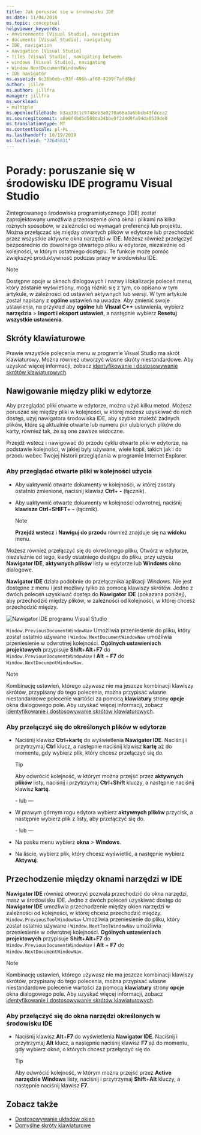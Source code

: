 ```yaml
---
title: Jak poruszać się w środowisku IDE
ms.date: 11/04/2016
ms.topic: conceptual
helpviewer_keywords:
- environments [Visual Studio], navigation
- documents [Visual Studio], navigating
- IDE, navigation
- navigation [Visual Studio]
- files [Visual Studio], navigating between
- windows [Visual Studio], navigating
- Window.NextDocumentWindowNav
- IDE navigator
ms.assetid: 6c36b6eb-c93f-496b-af08-4199f7afd8bd
author: jillre
ms.author: jillfra
manager: jillfra
ms.workload:
- multiple
ms.openlocfilehash: b3aa39c1c9748eb3a9270a66a3a6bbcb43fdcea2
ms.sourcegitcommit: a8e8f4bd5d508da34bbe9f2d4d9fa94da0539de0
ms.translationtype: MT
ms.contentlocale: pl-PL
ms.lasthandoff: 10/19/2019
ms.locfileid: "72645831"
---
```

# <a name="how-to-move-around-in-the-visual-studio-ide"></a>Porady: poruszanie się w środowisku IDE programu Visual Studio

Zintegrowanego środowiska programistycznego (IDE) został zaprojektowany umożliwia przenoszenie okna okna i plikami na kilka różnych sposobów, w zależności od wymagań preferencji lub projektu. Można przełączać się między otwartych plików w edytorze lub przechodzić przez wszystkie aktywne okna narzędzi w IDE. Możesz również przełączyć bezpośrednio do dowolnego otwartego pliku w edytorze, niezależnie od kolejności, w którym ostatniego dostępu. Te funkcje może pomóc zwiększyć produktywność podczas pracy w środowisku IDE.

> [!NOTE]
> Dostępne opcje w oknach dialogowych i nazwy i lokalizacje poleceń menu, który zostanie wyświetlony, mogą różnić się z tym, co opisano w tym artykule, w zależności od ustawień aktywnych lub wersji. W tym artykule został napisany z **ogólne** ustawień na uwadze. Aby zmienić swoje ustawienia, na przykład aby **ogólne** lub **Visual C++** ustawienia, wybierz **narzędzia** > **Import i eksport ustawień**, a następnie wybierz **Resetuj wszystkie ustawienia**.

## <a name="keyboard-shortcuts"></a>Skróty klawiaturowe

Prawie wszystkie polecenia menu w programie Visual Studio ma skrót klawiaturowy. Można również utworzyć własne skróty niestandardowe. Aby uzyskać więcej informacji, zobacz [identyfikowanie i dostosowywanie skrótów klawiaturowych](../ide/identifying-and-customizing-keyboard-shortcuts-in-visual-studio.md).

## <a name="navigate-among-files-in-the-editor"></a>Nawigowanie między pliki w edytorze

Aby przeglądać pliki otwarte w edytorze, można użyć kilku metod. Możesz poruszać się między pliki w kolejności, w której możesz uzyskiwać do nich dostęp, użyj nawigatora środowiska IDE, aby szybko znaleźć żadnych plików, które są aktualnie otwarte lub numeru pin ulubionych plików do karty, również tak, że są one zawsze widoczne.

Przejdź wstecz i nawigować do przodu cyklu otwarte pliki w edytorze, na podstawie kolejności, w jakiej były używane, wiele kopii, takich jak i do przodu wobec Twojej historii przeglądania w programie Internet Explorer.

### <a name="to-move-through-open-files-in-order-of-use"></a>Aby przeglądać otwarte pliki w kolejności użycia

- Aby uaktywnić otwarte dokumenty w kolejności, w której zostały ostatnio zmienione, naciśnij klawisz **Ctrl**+ **-** (łącznik).

- Aby uaktywnić otwarte dokumenty w kolejności odwrotnej, naciśnij **klawisze Ctrl**+**SHIFT**+ **-** (łącznik).

    > [!NOTE]
    > **Przejdź wstecz** i **Nawiguj do przodu** również znajduje się na **widoku** menu.

Możesz również przełączyć się do określonego pliku, Otwórz w edytorze, niezależnie od tego, kiedy ostatniego dostępu do pliku, przy użyciu **Nawigator IDE**, **aktywnych plików** listy w edytorze lub **Windows** okno dialogowe.

**Nawigator IDE** działa podobnie do przełącznika aplikacji Windows. Nie jest dostępne z menu i jest możliwy tylko za pomocą klawiszy skrótów. Jedno z dwóch poleceń uzyskiwać dostęp do **Nawigator IDE** (pokazana poniżej), aby przechodzić między plików, w zależności od kolejności, w której chcesz przechodzić między.

![Nawigator IDE programu Visual Studio](../ide/media/vs2015_ide_navigator.png)

`Window.PreviousDocumentWindowNav` Umożliwia przeniesienie do pliku, który został ostatnio używane i `Window.NextDocumentWindowNav` umożliwia przeniesienie w odwrotnej kolejności. **Ogólnych ustawieniach projektowych** przypisuje **Shift**+**Alt**+**F7** do `Window.PreviousDocumentWindowNav` i **Alt**  + **F7** do `Window.NextDocumentWindowNav`.

> [!NOTE]
> Kombinację ustawień, którego używasz nie ma jeszcze kombinacji klawiszy skrótów, przypisany do tego polecenia, można przypisać własne niestandardowe polecenie wartości za pomocą **klawiatury** strony **opcje** okna dialogowego pole. Aby uzyskać więcej informacji, zobacz [identyfikowanie i dostosowywanie skrótów klawiaturowych](../ide/identifying-and-customizing-keyboard-shortcuts-in-visual-studio.md).

### <a name="to-switch-to-specific-files-in-the-editor"></a>Aby przełączyć się do określonych plików w edytorze

- Naciśnij klawisz **Ctrl**+**kartę** do wyświetlenia **Nawigator IDE**. Naciśnij i przytrzymaj **Ctrl** klucz, a następnie naciśnij klawisz **kartę** aż do momentu, gdy wybierz plik, który chcesz przełączyć się do.

    > [!TIP]
    > Aby odwrócić kolejność, w którym można przejść przez **aktywnych plików** listy, naciśnij i przytrzymaj **Ctrl**+**Shift** kluczy, a następnie naciśnij klawisz **kartę**.

    \- lub —

- W prawym górnym rogu edytora wybierz **aktywnych plików** przycisk, a następnie wybierz plik z listy, aby przełączyć się do.

    \- lub —

- Na pasku menu wybierz **okna** > **Windows**.

- Na liście, wybierz plik, który chcesz wyświetlić, a następnie wybierz **Aktywuj**.

## <a name="navigate-among-tool-windows-in-the-ide"></a>Przechodzenie między oknami narzędzi w IDE

**Nawigator IDE** również otworzyć pozwala przechodzić do okna narzędzi, masz w środowisku IDE. Jedno z dwóch poleceń uzyskiwać dostęp do **Nawigator IDE** umożliwia przechodzenie między okien narzędzi w zależności od kolejności, w której chcesz przechodzić między. `Window.PreviousToolWindowNav` Umożliwia przeniesienie do pliku, który został ostatnio używane i `Window.NextToolWindowNav` umożliwia przeniesienie w odwrotnej kolejności. **Ogólnych ustawieniach projektowych** przypisuje **Shift**+**Alt**+**F7** do `Window.PreviousDocumentWindowNav` i **Alt**  + **F7** do `Window.NextDocumentWindowNav`.

> [!NOTE]
> Kombinację ustawień, którego używasz nie ma jeszcze kombinacji klawiszy skrótów, przypisany do tego polecenia, można przypisać własne niestandardowe polecenie wartości za pomocą **klawiatury** strony **opcje** okna dialogowego pole. Aby uzyskać więcej informacji, zobacz [identyfikowanie i dostosowywanie skrótów klawiaturowych](../ide/identifying-and-customizing-keyboard-shortcuts-in-visual-studio.md).

### <a name="to-switch-to-a-specific-tool-window-in-the-ide"></a>Aby przełączyć się do okna narzędzi określonych w środowisku IDE

- Naciśnij klawisz **Alt**+**F7** do wyświetlenia **Nawigator IDE**. Naciśnij i przytrzymaj **Alt** klucz, a następnie naciśnij klawisz **F7** aż do momentu, gdy wybierz okno, o których chcesz przełączyć się do.

    > [!TIP]
    > Aby odwrócić kolejność, w którym można przejść przez **Active narzędzie Windows** listy, naciśnij i przytrzymaj **Shift**+**Alt** kluczy, a następnie naciśnij klawisz **F7**.

## <a name="see-also"></a>Zobacz także

- [Dostosowywanie układów okien](../ide/customizing-window-layouts-in-visual-studio.md)
- [Domyślne skróty klawiaturowe](../ide/default-keyboard-shortcuts-in-visual-studio.md)
